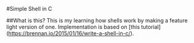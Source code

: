 #Simple Shell in C

##What is this?
This is my learning how shells work by making a feature light version of one.
Implementation is based on [this tutorial] (https://brennan.io/2015/01/16/write-a-shell-in-c/).

